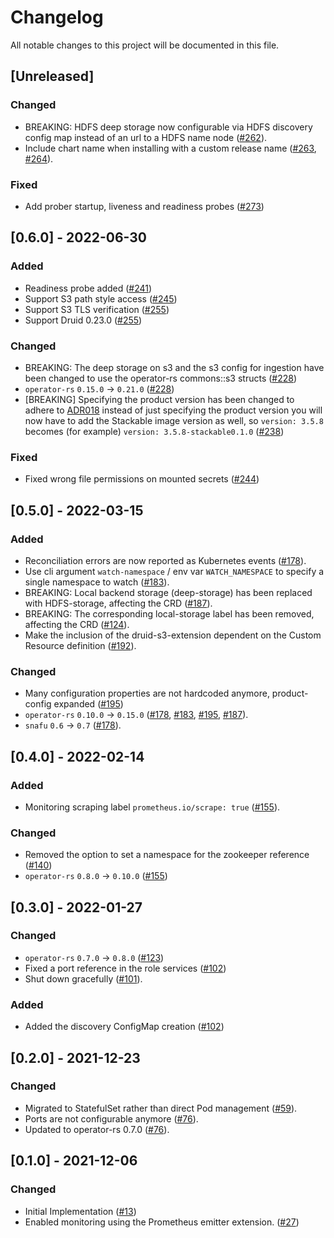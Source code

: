 # Changelog

All notable changes to this project will be documented in this file.

## [Unreleased]

### Changed

- BREAKING: HDFS deep storage now configurable via HDFS discovery config map instead of an url to a HDFS name node ([#262]).
- Include chart name when installing with a custom release name ([#263], [#264]).

### Fixed

- Add prober startup, liveness and readiness probes ([#273])

[#262]: https://github.com/stackabletech/druid-operator/pull/262
[#263]: https://github.com/stackabletech/druid-operator/pull/263
[#264]: https://github.com/stackabletech/druid-operator/pull/264
[#273]: https://github.com/stackabletech/druid-operator/pull/273

## [0.6.0] - 2022-06-30

### Added

- Readiness probe added ([#241])
- Support S3 path style access ([#245])
- Support S3 TLS verification ([#255])
- Support Druid 0.23.0 ([#255])

### Changed

- BREAKING: The deep storage on s3 and the s3 config for ingestion have been changed to use the operator-rs commons::s3 structs ([#228])
- `operator-rs` `0.15.0` -> `0.21.0` ([#228])
- [BREAKING] Specifying the product version has been changed to adhere to [ADR018](https://docs.stackable.tech/home/contributor/adr/ADR018-product_image_versioning.html) instead of just specifying the product version you will now have to add the Stackable image version as well, so `version: 3.5.8` becomes (for example) `version: 3.5.8-stackable0.1.0` ([#238])

### Fixed

- Fixed wrong file permissions on mounted secrets ([#244])

[#228]: https://github.com/stackabletech/druid-operator/pull/228
[#238]: https://github.com/stackabletech/druid-operator/pull/238
[#241]: https://github.com/stackabletech/druid-operator/pull/241
[#244]: https://github.com/stackabletech/druid-operator/pull/244
[#245]: https://github.com/stackabletech/druid-operator/pull/245
[#255]: https://github.com/stackabletech/druid-operator/pull/255

## [0.5.0] - 2022-03-15

### Added

- Reconciliation errors are now reported as Kubernetes events ([#178]).
- Use cli argument `watch-namespace` / env var `WATCH_NAMESPACE` to specify
  a single namespace to watch ([#183]).
- BREAKING: Local backend storage (deep-storage) has been replaced with HDFS-storage, affecting the CRD ([#187]).
- BREAKING: The corresponding local-storage label has been removed, affecting the CRD ([#124]).
- Make the inclusion of the druid-s3-extension dependent on the Custom Resource definition ([#192]).

### Changed

- Many configuration properties are not hardcoded anymore, product-config expanded ([#195])
- `operator-rs` `0.10.0` -> `0.15.0` ([#178], [#183], [#195], [#187]).
- `snafu` `0.6` -> `0.7` ([#178]).

[#124]: https://github.com/stackabletech/druid-operator/pull/124
[#178]: https://github.com/stackabletech/druid-operator/pull/178
[#183]: https://github.com/stackabletech/druid-operator/pull/183
[#186]: https://github.com/stackabletech/druid-operator/pull/186
[#187]: https://github.com/stackabletech/druid-operator/pull/187
[#192]: https://github.com/stackabletech/druid-operator/pull/192
[#195]: https://github.com/stackabletech/druid-operator/pull/195

## [0.4.0] - 2022-02-14

### Added

- Monitoring scraping label `prometheus.io/scrape: true` ([#155]).

### Changed

- Removed the option to set a namespace for the zookeeper reference ([#140])
- `operator-rs` `0.8.0` → `0.10.0` ([#155])

[#140]: https://github.com/stackabletech/druid-operator/pull/140
[#155]: https://github.com/stackabletech/druid-operator/pull/155

## [0.3.0] - 2022-01-27

### Changed

- `operator-rs` `0.7.0` → `0.8.0` ([#123])
- Fixed a port reference in the role services ([#102])
- Shut down gracefully ([#101]).

### Added

- Added the discovery ConfigMap creation ([#102])

[#101]: https://github.com/stackabletech/druid-operator/pull/101
[#102]: https://github.com/stackabletech/druid-operator/pull/102
[#123]: https://github.com/stackabletech/druid-operator/pull/123

## [0.2.0] - 2021-12-23

### Changed

- Migrated to StatefulSet rather than direct Pod management ([#59]).
- Ports are not configurable anymore ([#76]).
- Updated to operator-rs 0.7.0 ([#76]).

[#59]: https://github.com/stackabletech/druid-operator/pull/59
[#76]: https://github.com/stackabletech/druid-operator/pull/76

## [0.1.0] - 2021-12-06

### Changed

- Initial Implementation ([#13])
- Enabled monitoring using the Prometheus emitter extension. ([#27])

[#13]: https://github.com/stackabletech/druid-operator/pull/13
[#27]: https://github.com/stackabletech/druid-operator/pull/27
